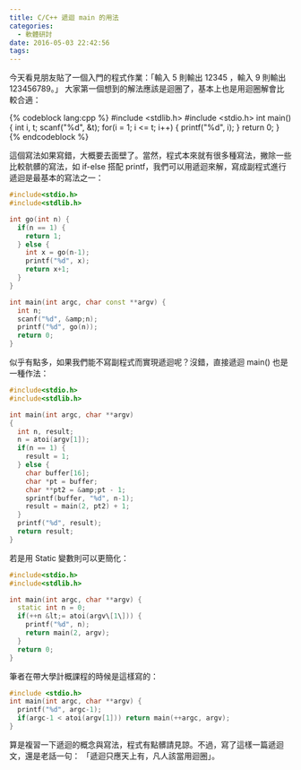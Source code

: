 ```yaml
---
title: C/C++ 遞迴 main 的用法
categories:
  - 軟體研討
date: 2016-05-03 22:42:56
tags:
---
```


今天看見朋友貼了一個入門的程式作業：「輸入 5 則輸出 12345 ，輸入 9 則輸出 123456789。」 大家第一個想到的解法應該是迴圈了，基本上也是用迴圈解會比較合適：

{% codeblock lang:cpp %}
#include <stdlib.h> 
#include <stdio.h> 
int main() {
  int i, t; 
  scanf("%d", &t); 
  for(i = 1; i &lt;= t; i++) { 
    printf("%d", i); 
  } 
  return 0; 
}
{% endcodeblock %}

這個寫法如果寫錯，大概要去面壁了。當然，程式本來就有很多種寫法，撇除一些比較骯髒的寫法，如 if-else 搭配 printf，我們可以用遞迴來解，寫成副程式進行遞迴是最基本的寫法之一：

```cpp
#include<stdio.h>
#include<stdlib.h>

int go(int n) {
  if(n == 1) {
    return 1;
  } else {
    int x = go(n-1);
    printf("%d", x);
    return x+1;
  }
}

int main(int argc, char const **argv) {
  int n;
  scanf("%d", &amp;n);
  printf("%d", go(n));
  return 0;
}
```


似乎有點多，如果我們能不寫副程式而實現遞迴呢？沒錯，直接遞迴 main() 也是一種作法：

```cpp
#include<stdio.h>
#include<stdlib.h>

int main(int argc, char **argv)
{
  int n, result;
  n = atoi(argv[1]);
  if(n == 1) {
    result = 1;
  } else {
    char buffer[16];
    char *pt = buffer;
    char **pt2 = &amp;pt - 1;
    sprintf(buffer, "%d", n-1);
    result = main(2, pt2) + 1;
  }
  printf("%d", result);
  return result;
}
```

若是用 Static 變數則可以更簡化：

```cpp
#include<stdio.h>
#include<stdlib.h>

int main(int argc, char **argv) {
  static int n = 0;
  if(++n &lt;= atoi(argv\[1\])) {
    printf("%d", n);
    return main(2, argv);
  }
  return 0;
}
```

筆者在帶大學計概課程的時候是這樣寫的：

```cpp
#include <stdio.h>
int main(int argc, char **argv) {
  printf("%d", argc-1);
  if(argc-1 < atoi(argv[1])) return main(++argc, argv);
}
```


算是複習一下遞迴的概念與寫法，程式有點髒請見諒。不過，寫了這樣一篇遞迴文，還是老話一句： 「遞迴只應天上有，凡人該當用迴圈」。